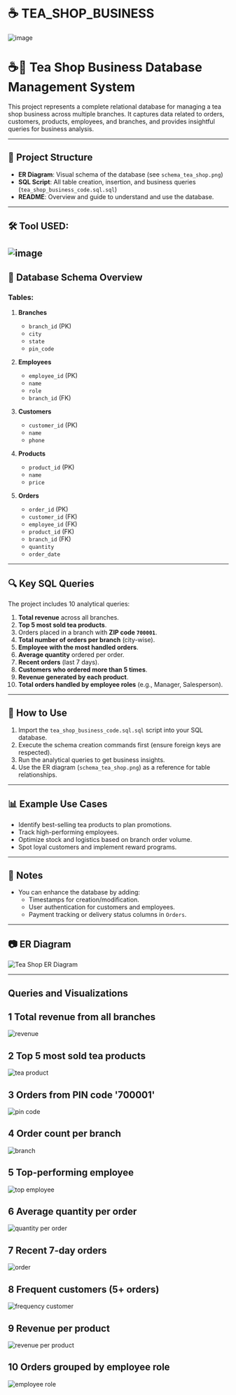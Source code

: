 # ☕ TEA_SHOP_BUSINESS
![image](https://github.com/user-attachments/assets/1769c344-469e-4354-b11f-20a51113c055)

# ☕🌿 Tea Shop Business Database Management System

This project represents a complete relational database for managing a tea shop business across multiple branches. It captures data related to orders, customers, products, employees, and branches, and provides insightful queries for business analysis.

---

## 📁 Project Structure

- **ER Diagram**: Visual schema of the database (see `schema_tea_shop.png`)
- **SQL Script**: All table creation, insertion, and business queries (`tea_shop_business_code.sql.sql`)
- **README**: Overview and guide to understand and use the database.
---

## 🛠️ Tool USED: 
![image](https://github.com/user-attachments/assets/3b83f541-1d2f-4744-9bc5-73337a7f42c0)
---

## 🧱 Database Schema Overview

### Tables:

1. **Branches**
   - `branch_id` (PK)
   - `city`
   - `state`
   - `pin_code`

2. **Employees**
   - `employee_id` (PK)
   - `name`
   - `role`
   - `branch_id` (FK)

3. **Customers**
   - `customer_id` (PK)
   - `name`
   - `phone`

4. **Products**
   - `product_id` (PK)
   - `name`
   - `price`

5. **Orders**
   - `order_id` (PK)
   - `customer_id` (FK)
   - `employee_id` (FK)
   - `product_id` (FK)
   - `branch_id` (FK)
   - `quantity`
   - `order_date`

---

## 🔍 Key SQL Queries

The project includes 10 analytical queries:

1. **Total revenue** across all branches.
2. **Top 5 most sold tea products**.
3. Orders placed in a branch with **ZIP code `700001`**.
4. **Total number of orders per branch** (city-wise).
5. **Employee with the most handled orders**.
6. **Average quantity** ordered per order.
7. **Recent orders** (last 7 days).
8. **Customers who ordered more than 5 times**.
9. **Revenue generated by each product**.
10. **Total orders handled by employee roles** (e.g., Manager, Salesperson).

---

## 🚀 How to Use

1. Import the `tea_shop_business_code.sql.sql` script into your SQL database.
2. Execute the schema creation commands first (ensure foreign keys are respected).
3. Run the analytical queries to get business insights.
4. Use the ER diagram (`schema_tea_shop.png`) as a reference for table relationships.

---

## 📊 Example Use Cases

- Identify best-selling tea products to plan promotions.
- Track high-performing employees.
- Optimize stock and logistics based on branch order volume.
- Spot loyal customers and implement reward programs.

---

## 📌 Notes

- You can enhance the database by adding:
  - Timestamps for creation/modification.
  - User authentication for customers and employees.
  - Payment tracking or delivery status columns in `Orders`.

---

## 📷 ER Diagram

![Tea Shop ER Diagram](schema_tea_shop.png)

---
## Queries and Visualizations
## 1 Total revenue from all branches
![revenue](https://github.com/NEHA5851/TEA_SHOP_BUSINESS/blob/main/code_%20output_tea_shop/(1)%20total%20revenue%20from%20all%20branches.png
)
## 2 Top 5 most sold tea products
![tea product](https://github.com/NEHA5851/TEA_SHOP_BUSINESS/blob/main/code_%20output_tea_shop/(2)%20top%205%20most%20solid%20tea%20product.png)

## 3 Orders from PIN code '700001'
![pin code](https://github.com/NEHA5851/TEA_SHOP_BUSINESS/blob/main/code_%20output_tea_shop/(3)%20order%20from%20pin%20code'700001'.png)

## 4 Order count per branch
![branch](https://github.com/NEHA5851/TEA_SHOP_BUSINESS/blob/main/code_%20output_tea_shop/(4)%20order%20count%20per%20branch.png)

## 5 Top-performing employee
![top employee](https://github.com/NEHA5851/TEA_SHOP_BUSINESS/blob/main/code_%20output_tea_shop/(5)%20top-performing%20employee.png)

## 6 Average quantity per order
![quantity per order](https://github.com/NEHA5851/TEA_SHOP_BUSINESS/blob/main/code_%20output_tea_shop/(6)%20avarage%20quantity%20per%20order.png)

## 7 Recent 7-day orders
![order](https://github.com/NEHA5851/TEA_SHOP_BUSINESS/blob/main/code_%20output_tea_shop/(6)%20avarage%20quantity%20per%20order.png)

## 8 Frequent customers (5+ orders)
![frequency customer](https://github.com/NEHA5851/TEA_SHOP_BUSINESS/blob/main/code_%20output_tea_shop/(8)frequent%20customer%20(5%2Border).png)

## 9 Revenue per product
![revenue per product](https://github.com/NEHA5851/TEA_SHOP_BUSINESS/blob/main/code_%20output_tea_shop/(9)%20revenue%20per%20product.png)

## 10 Orders grouped by employee role
![employee role](https://github.com/NEHA5851/TEA_SHOP_BUSINESS/blob/main/code_%20output_tea_shop/(10)order%20grouped%20by%20employee%20role.png)

